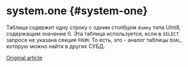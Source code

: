 # system.one {#system-one}

Таблица содержит одну строку с одним столбцом `dummy` типа UInt8, содержащим значение 0.
Эта таблица используется, если в `SELECT` запросе не указана секция `FROM`.
То есть, это - аналог таблицы `DUAL`, которую можно найти в других СУБД.

[Original article](https://clickhouse.tech/docs/ru/operations/system_tables/one) <!--hide-->
